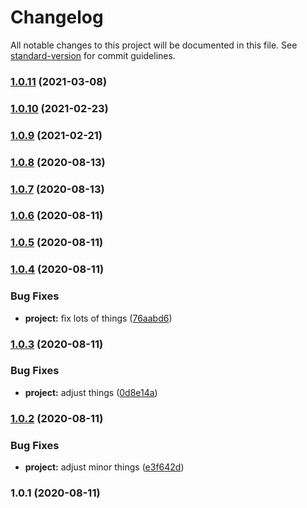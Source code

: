 # Changelog

All notable changes to this project will be documented in this file. See [standard-version](https://github.com/conventional-changelog/standard-version) for commit guidelines.

### [1.0.11](https://github.com/olavoparno/react-use-hotjar/compare/v1.0.10...v1.0.11) (2021-03-08)

### [1.0.10](https://github.com/olavoparno/react-use-hotjar/compare/v1.0.9...v1.0.10) (2021-02-23)

### [1.0.9](https://github.com/olavoparno/react-use-hotjar/compare/v1.0.8...v1.0.9) (2021-02-21)

### [1.0.8](https://github.com/olavoparno/react-use-hotjar/compare/v1.0.7...v1.0.8) (2020-08-13)

### [1.0.7](https://github.com/olavoparno/react-use-hotjar/compare/v1.0.6...v1.0.7) (2020-08-13)

### [1.0.6](https://github.com/olavoparno/react-use-hotjar/compare/v1.0.5...v1.0.6) (2020-08-11)

### [1.0.5](https://github.com/olavoparno/react-use-hotjar/compare/v1.0.4...v1.0.5) (2020-08-11)

### [1.0.4](https://github.com/olavoparno/react-use-hotjar/compare/v1.0.3...v1.0.4) (2020-08-11)


### Bug Fixes

* **project:** fix lots of things ([76aabd6](https://github.com/olavoparno/react-use-hotjar/commit/76aabd67e9b51b8a75cf4f3925a455de1271bddc))

### [1.0.3](https://github.com/olavoparno/react-use-hotjar/compare/v1.0.2...v1.0.3) (2020-08-11)


### Bug Fixes

* **project:** adjust things ([0d8e14a](https://github.com/olavoparno/react-use-hotjar/commit/0d8e14a537a40681877cd0c6aefe6e95232c85d2))

### [1.0.2](https://github.com/olavoparno/react-use-hotjar/compare/v1.0.1...v1.0.2) (2020-08-11)


### Bug Fixes

* **project:** adjust minor things ([e3f642d](https://github.com/olavoparno/react-use-hotjar/commit/e3f642d5176e0346b2592c3e7a7aeadfe18348e6))

### 1.0.1 (2020-08-11)
